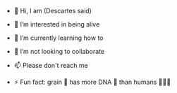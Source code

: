 - 👋 Hi, I am (Descartes said)
- 👀 I’m interested in being alive
- 🌱 I’m currently learning how to
- 💞️ I’m not looking to collaborate
- 📫 Please don't reach me
  
- ⚡ Fun fact: grain 🌾 has more DNA 🧬 than humans 🤸🏿‍♀️

<!---
chiara620/chiara620 is a ✨ special ✨ repository because its `README.md` (this file) appears on your GitHub profile.
You can click the Preview link to take a look at your changes.
--->
